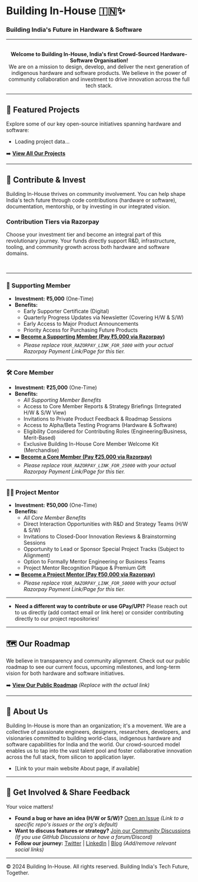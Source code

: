 # Building In-House 🇮🇳✨
### Building India's Future in Hardware & Software

---

<p align="center">
  <!-- Optional: Add your Logo here if you have one hosted -->
  <!-- <img src="URL_TO_YOUR_LOGO.png" alt="Building In-House Logo" width="200"/> -->
  <br>
  <strong>Welcome to Building In-House, India's first Crowd-Sourced Hardware-Software Organisation!</strong>
  <br>
  We are on a mission to design, develop, and deliver the next generation of indigenous hardware and software products. We believe in the power of community collaboration and investment to drive innovation across the full tech stack.
</p>

---


## 🚀 Featured Projects

Explore some of our key open-source initiatives spanning hardware and software:

<!-- START_FEATURED_PROJECTS -->
<!-- This list is automatically generated - Do not edit manually -->
*   Loading project data...
<!-- END_FEATURED_PROJECTS -->

➡️ [**View All Our Projects**](https://github.com/orgs/Building-in-house/repositories)

---

## <a id="contribute--invest"></a>🤝 Contribute & Invest

Building In-House thrives on community involvement. You can help shape India's tech future through code contributions (hardware or software), documentation, mentorship, or by investing in our integrated vision.

### Contribution Tiers via Razorpay

Choose your investment tier and become an integral part of this revolutionary journey. Your funds directly support R&D, infrastructure, tooling, and community growth across both hardware and software domains.

<br>

---

### 🌱 Supporting Member

*   **Investment:** **₹5,000** (One-Time)
*   **Benefits:**
    *   Early Supporter Certificate (Digital)
    *   Quarterly Progress Updates via Newsletter (Covering H/W & S/W)
    *   Early Access to Major Product Announcements
    *   Priority Access for Purchasing Future Products
*   ➡️ [**Become a Supporting Member (Pay ₹5,000 via Razorpay)**](YOUR_RAZORPAY_LINK_FOR_5000)
    *   *Please replace `YOUR_RAZORPAY_LINK_FOR_5000` with your actual Razorpay Payment Link/Page for this tier.*

---

### 🛠️ Core Member

*   **Investment:** **₹25,000** (One-Time)
*   **Benefits:**
    *   _All Supporting Member Benefits_
    *   Access to Core Member Reports & Strategy Briefings (Integrated H/W & S/W View)
    *   Invitations to Private Product Feedback & Roadmap Sessions
    *   Access to Alpha/Beta Testing Programs (Hardware & Software)
    *   Eligibility Considered for Contributing Roles (Engineering/Business, Merit-Based)
    *   Exclusive Building In-House Core Member Welcome Kit (Merchandise)
*   ➡️ [**Become a Core Member (Pay ₹25,000 via Razorpay)**](YOUR_RAZORPAY_LINK_FOR_25000)
    *   *Please replace `YOUR_RAZORPAY_LINK_FOR_25000` with your actual Razorpay Payment Link/Page for this tier.*

---

### 🧑‍🏫 Project Mentor

*   **Investment:** **₹50,000** (One-Time)
*   **Benefits:**
    *   _All Core Member Benefits_
    *   Direct Interaction Opportunities with R&D and Strategy Teams (H/W & S/W)
    *   Invitations to Closed-Door Innovation Reviews & Brainstorming Sessions
    *   Opportunity to Lead or Sponsor Special Project Tracks (Subject to Alignment)
    *   Option to Formally Mentor Engineering or Business Teams
    *   Project Mentor Recognition Plaque & Premium Gift
*   ➡️ [**Become a Project Mentor (Pay ₹50,000 via Razorpay)**](YOUR_RAZORPAY_LINK_FOR_50000)
    *   *Please replace `YOUR_RAZORPAY_LINK_FOR_50000` with your actual Razorpay Payment Link/Page for this tier.*

---

*   **Need a different way to contribute or use GPay/UPI?** Please reach out to us directly (add contact email or link here) or consider contributing directly to our project repositories!

---

## <a id="roadmap"></a>🗺️ Our Roadmap

We believe in transparency and community alignment. Check out our public roadmap to see our current focus, upcoming milestones, and long-term vision for both hardware and software initiatives.

➡️ [**View Our Public Roadmap**](link-to-your-roadmap-file-wiki-or-project-board) *(Replace with the actual link)*

---

## <a id="about-us"></a>🏢 About Us

Building In-House is more than an organization; it's a movement. We are a collective of passionate engineers, designers, researchers, developers, and visionaries committed to building world-class, indigenous hardware and software capabilities for India and the world. Our crowd-sourced model enables us to tap into the vast talent pool and foster collaborative innovation across the full stack, from silicon to application layer.

*   [Link to your main website About page, if available]

---

## 💬 Get Involved & Share Feedback

Your voice matters!

*   **Found a bug or have an idea (H/W or S/W)?** [Open an Issue](https://github.com/YourOrgName/RelevantRepo/issues) *(Link to a specific repo's issues or the org's default)*
*   **Want to discuss features or strategy?** [Join our Community Discussions](link-to-discussions-or-forum) *(If you use GitHub Discussions or have a forum/Discord)*
*   **Follow our journey:** [Twitter](link-to-twitter) | [LinkedIn](link-to-linkedin) | [Blog](link-to-blog) *(Add/remove relevant social links)*

---

© 2024 Building In-House. All rights reserved. Building India's Tech Future, Together.
